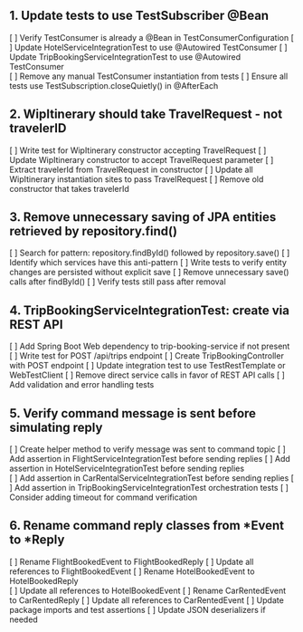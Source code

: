 
## 1. Update tests to use TestSubscriber @Bean
[ ] Verify TestConsumer is already a @Bean in TestConsumerConfiguration
[ ] Update HotelServiceIntegrationTest to use @Autowired TestConsumer
[ ] Update TripBookingServiceIntegrationTest to use @Autowired TestConsumer  
[ ] Remove any manual TestConsumer instantiation from tests
[ ] Ensure all tests use TestSubscription.closeQuietly() in @AfterEach

## 2. WipItinerary should take TravelRequest - not travelerID
[ ] Write test for WipItinerary constructor accepting TravelRequest
[ ] Update WipItinerary constructor to accept TravelRequest parameter
[ ] Extract travelerId from TravelRequest in constructor
[ ] Update all WipItinerary instantiation sites to pass TravelRequest
[ ] Remove old constructor that takes travelerId

## 3. Remove unnecessary saving of JPA entities retrieved by repository.find()
[ ] Search for pattern: repository.findById() followed by repository.save()
[ ] Identify which services have this anti-pattern
[ ] Write tests to verify entity changes are persisted without explicit save
[ ] Remove unnecessary save() calls after findById()
[ ] Verify tests still pass after removal

## 4. TripBookingServiceIntegrationTest: create via REST API
[ ] Add Spring Boot Web dependency to trip-booking-service if not present
[ ] Write test for POST /api/trips endpoint
[ ] Create TripBookingController with POST endpoint
[ ] Update integration test to use TestRestTemplate or WebTestClient
[ ] Remove direct service calls in favor of REST API calls
[ ] Add validation and error handling tests

## 5. Verify command message is sent before simulating reply
[ ] Create helper method to verify message was sent to command topic
[ ] Add assertion in FlightServiceIntegrationTest before sending replies
[ ] Add assertion in HotelServiceIntegrationTest before sending replies  
[ ] Add assertion in CarRentalServiceIntegrationTest before sending replies
[ ] Add assertion in TripBookingServiceIntegrationTest orchestration tests
[ ] Consider adding timeout for command verification

## 6. Rename command reply classes from *Event to *Reply
[ ] Rename FlightBookedEvent to FlightBookedReply
[ ] Update all references to FlightBookedEvent
[ ] Rename HotelBookedEvent to HotelBookedReply  
[ ] Update all references to HotelBookedEvent
[ ] Rename CarRentedEvent to CarRentedReply
[ ] Update all references to CarRentedEvent
[ ] Update package imports and test assertions
[ ] Update JSON deserializers if needed
